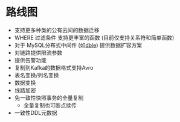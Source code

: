 # 路线图
- 支持更多种类的公有云间的数据迁移
- WHERE 过滤条件 支持更丰富的函数 (目前仅支持关系符和简单函数)
- 对于 MySQL分布式中间件 (如[dble](http://dble.cloud)) 提供数据扩容方案
- 对链路提供限流参数
- 提供告警功能
- 复制到Kafka的数据格式支持Avro
- 表名变换/列名变换
- 数据变换
- 线路加密
- 免一致性快照事务的全量复制
  - 全量复制也可断点续传
- 一致性DDL元数据
